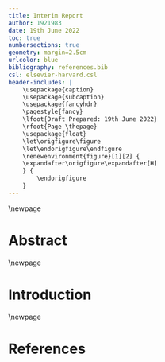 ```yaml
---
title: Interim Report
author: 1921983
date: 19th June 2022
toc: true
numbersections: true
geometry: margin=2.5cm
urlcolor: blue
bibliography: references.bib
csl: elsevier-harvard.csl
header-includes: |
    \usepackage{caption}         
    \usepackage{subcaption}
    \usepackage{fancyhdr}
    \pagestyle{fancy}
    \lfoot{Draft Prepared: 19th June 2022}
    \rfoot{Page \thepage}
    \usepackage{float}
    \let\origfigure\figure
    \let\endorigfigure\endfigure
    \renewenvironment{figure}[1][2] {
    \expandafter\origfigure\expandafter[H]
    } {
        \endorigfigure
    }
---
```


\newpage

# Abstract


\newpage

# Introduction


\newpage

# References